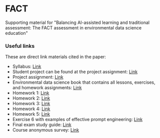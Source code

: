 # FACT
Supporting material for "Balancing AI-assisted learning and traditional assessment: The FACT assessment in environmental data science education"

### Useful links
These are direct link materials cited in the paper:
- Syllabus: [Link](https://aselshall.github.io/eds/)
- Student project can be found at the project assignment: [Link](https://aselshall.github.io/eds/HW/project#5-student-projects)
- Project assignment: [Link](https://aselshall.github.io/eds/HW/project)
- Environmental data science book that contains all lessons, exercises, and homework assignments: [Link](https://aselshall.github.io/eds/)
- Homework 1: [Link](https://aselshall.github.io/eds/HW/HW1)
- Homework 2: [Link](https://aselshall.github.io/edsbook/Chapters/3.%20Python%20Programming/HW2.html)
- Homework 3: [Link](https://aselshall.github.io/eds/HW/HW3)
- Homework 4: [Link](https://aselshall.github.io/edsbook/Chapters/8.%20Matplotlib%20for%20Visualization/HW4.html)
- Homework 5: [Link](https://aselshall.github.io/edsbook/Chapters/9.%20Xarray%20and%20CartoPy%20for%20Labeled%20and%20Gridded%20N-dimensional%20Arrays/HW5.html)
- Exercise 6 with examples of effective prompt engineering: [Link](https://aselshall.github.io/edsbook/Chapters/6.%20Data%20Science%20Workflow/Exercise6_solution.html)
- Final exam study guide: [Link](https://aselshall.github.io/eds/exam/study_guide)
- Course anonymous survey: [Link](https://forms.gle/eXjFo9Lf4GkKDDFe6) 
